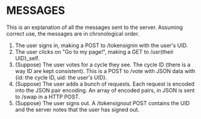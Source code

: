 # MESSAGES

This is an explanation of all the messages sent to the server.
Assuming correct use, the messages are in chronological order.

1. The user signs in, making a POST to /tokensignin with the user's UID.
2. The user clicks on "Go to my page!", making a GET to /usr{their UID}_self.
3. (Suppose) The user votes for a cycle they see. The cycle ID (there is a way ID are kept consistent). This is a POST to /vote with JSON data with {id: the cycle ID, uid: the user's UID}.
4. (Suppose) The user adds a bunch of requests. Each request is encoded into the JSON pair encoding. An array of encoded pairs, in JSON is sent to /swap in a HTTP POST.
5. (Suppose) The user signs out. A /tokensignout POST contains the UID and the server notes that the user has signed out.
